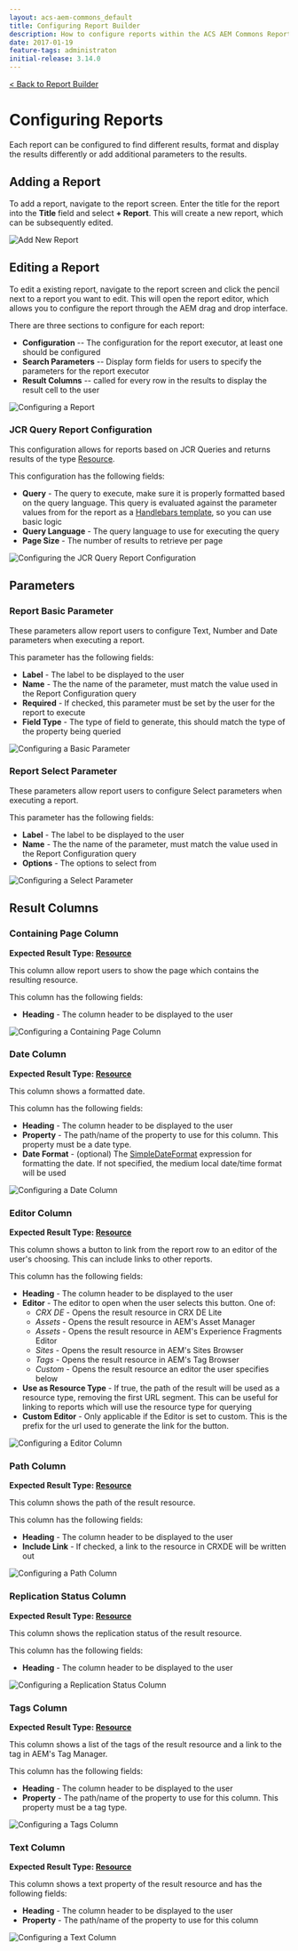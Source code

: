 ```yaml
---
layout: acs-aem-commons_default
title: Configuring Report Builder
description: How to configure reports within the ACS AEM Commons Report Builder
date: 2017-01-19
feature-tags: administraton
initial-release: 3.14.0
---
```


[&lt; Back to Report Builder](index.html) 

# Configuring Reports

Each report can be configured to find different results, format and display the results differently or add additional parameters to the results.

## Adding a Report

To add a report, navigate to the report screen. Enter the title for the report into the **Title** field and select **+ Report**. This will create a new report, which can be subsequently edited.

<img src="images/Adding-Report.jpg" class="img-responsive center-block" title="Add New Report" />

## Editing a Report

To edit a existing report, navigate to the report screen and click the pencil next to a report you want to edit. This will open the report editor, which allows you to configure the report through the AEM drag and drop interface.

There are three sections to configure for each report:

 * **Configuration** -- The configuration for the report executor, at least one should be configured
 * **Search Parameters** -- Display form fields for users to specify the parameters for the report executor
 * **Result Columns** -- called for every row in the results to display the result cell to the user

<img src="images/Configure-Report.jpg" class="img-responsive center-block" title="Configuring a Report" />

### JCR Query Report Configuration

This configuration allows for reports based on JCR Queries and returns results of the type [Resource](https://sling.apache.org/apidocs/sling9/org/apache/sling/api/resource/Resource.html).

This configuration has the following fields:

 * **Query** - The query to execute, make sure it is properly formatted based on the query language. This query is evaluated against the parameter values from for the report as a [Handlebars template](http://handlebarsjs.com/expressions.html), so you can use basic logic
 * **Query Language** - The query language to use for executing the query
 * **Page Size** - The number of results to retrieve per page

<img src="images/Configure-Report-JCR-Query-Config.jpg" class="img-responsive center-block" title="Configuring the JCR Query Report Configuration" />

## Parameters

### Report Basic Parameter

These parameters allow report users to configure Text, Number and Date parameters when executing a report.

This parameter has the following fields:

 * **Label** - The label to be displayed to the user
 * **Name** - The the name of the parameter, must match the value used in the Report Configuration query
 * **Required** - If checked, this parameter must be set by the user for the report to execute
 * **Field Type** - The type of field to generate, this should match the type of the property being queried
 
<img src="images/Configure-Report-Basic-Parameter.jpg" class="img-responsive center-block" title="Configuring a Basic Parameter" />

### Report Select Parameter

These parameters allow report users to configure Select parameters when executing a report.

This parameter has the following fields:

 * **Label** - The label to be displayed to the user
 * **Name** - The the name of the parameter, must match the value used in the Report Configuration query
 * **Options** - The options to select from
 
<img src="images/Configure-Report-Select-Parameter.jpg" class="img-responsive center-block" title="Configuring a Select Parameter" />

## Result Columns

### Containing Page Column

**Expected Result Type: [Resource](https://sling.apache.org/apidocs/sling9/org/apache/sling/api/resource/Resource.html)**

This column allow report users to show the page which contains the resulting resource.

This column has the following fields:

 * **Heading** - The column header to be displayed to the user
 
<img src="images/Configure-Report-Containing-Page-Column.jpg" class="img-responsive center-block" title="Configuring a Containing Page Column" />

### Date Column

**Expected Result Type: [Resource](https://sling.apache.org/apidocs/sling9/org/apache/sling/api/resource/Resource.html)**

This column shows a formatted date. 

This column has the following fields:

 * **Heading** - The column header to be displayed to the user
 * **Property** - The path/name of the property to use for this column. This property must be a date type.
 * **Date Format** - (optional) The [SimpleDateFormat](https://docs.oracle.com/javase/9/docs/api/java/text/SimpleDateFormat.html) expression for formatting the date. If not specified, the medium local date/time format will be used
 
<img src="images/Configure-Report-Date-Column.jpg" class="img-responsive center-block" title="Configuring a Date Column" />

### Editor Column

**Expected Result Type: [Resource](https://sling.apache.org/apidocs/sling9/org/apache/sling/api/resource/Resource.html)**

This column shows a button to link from the report row to an editor of the user's choosing. This can include links to other reports.

This column has the following fields:

 * **Heading** - The column header to be displayed to the user
 * **Editor** - The editor to open when the user selects this button. One of:
    * *CRX DE* - Opens the result resource in CRX DE Lite
    * *Assets* - Opens the result resource in AEM's Asset Manager
    * *Assets* - Opens the result resource in AEM's Experience Fragments Editor
    * *Sites* - Opens the result resource in AEM's Sites Browser
    * *Tags* - Opens the result resource in AEM's Tag Browser
    * *Custom* - Opens the result resource an editor the user specifies below
 * **Use as Resource Type** - If true, the path of the result will be used as a resource type, removing the first URL segment. This can be useful for linking to reports which will use the resource type for querying
 * **Custom Editor** - Only applicable if the Editor is set to custom. This is the prefix for the url used to generate the link for the button.
 
<img src="images/Configure-Report-Editor-Column.jpg" class="img-responsive center-block" title="Configuring a Editor Column" />

### Path Column

**Expected Result Type: [Resource](https://sling.apache.org/apidocs/sling9/org/apache/sling/api/resource/Resource.html)**

This column shows the path of the result resource. 

This column has the following fields:

 * **Heading** - The column header to be displayed to the user
 * **Include Link** - If checked, a link to the resource in CRXDE will be written out
 
<img src="images/Configure-Report-Path-Column.jpg" class="img-responsive center-block" title="Configuring a Path Column" />

### Replication Status Column

**Expected Result Type: [Resource](https://sling.apache.org/apidocs/sling9/org/apache/sling/api/resource/Resource.html)**

This column shows the replication status of the result resource. 

This column has the following fields:

 * **Heading** - The column header to be displayed to the user
 
<img src="images/Configure-Report-Replication-Status-Column.jpg" class="img-responsive center-block" title="Configuring a Replication Status Column" />

### Tags Column

**Expected Result Type: [Resource](https://sling.apache.org/apidocs/sling9/org/apache/sling/api/resource/Resource.html)**

This column shows a list of the tags of the result resource and a link to the tag in AEM's Tag Manager. 

This column has the following fields:

 * **Heading** - The column header to be displayed to the user
 * **Property** - The path/name of the property to use for this column. This property must be a tag type.
 
<img src="images/Configure-Report-Tags-Column.jpg" class="img-responsive center-block" title="Configuring a Tags Column" />

### Text Column

**Expected Result Type: [Resource](https://sling.apache.org/apidocs/sling9/org/apache/sling/api/resource/Resource.html)**

This column shows a text property of the result resource and has the following fields:

 * **Heading** - The column header to be displayed to the user
 * **Property** - The path/name of the property to use for this column
 
<img src="images/Configure-Report-Text-Column.jpg" class="img-responsive center-block" title="Configuring a Text Column" />